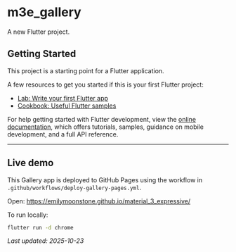 # m3e_gallery

A new Flutter project.

## Getting Started

This project is a starting point for a Flutter application.

A few resources to get you started if this is your first Flutter project:

- [Lab: Write your first Flutter app](https://docs.flutter.dev/get-started/codelab)
- [Cookbook: Useful Flutter samples](https://docs.flutter.dev/cookbook)

For help getting started with Flutter development, view the
[online documentation](https://docs.flutter.dev/), which offers tutorials,
samples, guidance on mobile development, and a full API reference.


---

## Live demo

This Gallery app is deployed to GitHub Pages using the workflow in `.github/workflows/deploy-gallery-pages.yml`.

Open: https://emilymoonstone.github.io/material_3_expressive/

To run locally:

```sh
flutter run -d chrome
```

_Last updated: 2025-10-23_
